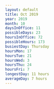 ```yaml
---
layout: default
title: Oct 2019
year: 2019
month: 10
daysInOffice: 11
possibleDays: 23
hoursInOffice: 72
possibleHours: 173
busiestDay: Thursday
hoursMon: 17
hoursTue: 21
hoursWed: 3
hoursThu: 24
hoursFri: 7
longestDay: 11 hours
averageDay: 7 hours
---
```

